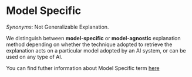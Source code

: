 # Model Specific

*Synonyms*: Not Generalizable Explanation.

We distinguish between **model-specific** or **model-agnostic** explanation method depending on whether the technique adopted to retrieve the explanation acts on a particular model adopted by an AI system, or can be used on any type of AI. 

You can find futher information about Model Specific term [here](../../T3.1/model_specific.md)
